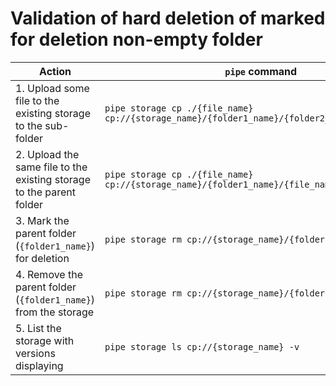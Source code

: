 # Validation of hard deletion of marked for deletion non-empty folder

| Action | `pipe` command | Expected result |
|---|---|---|
| 1. Upload some file to the existing storage to the sub-folder | `pipe storage cp ./{file_name} cp://{storage_name}/{folder1_name}/{folder2_name}/{file_name}` |  |
| 2. Upload the same file to the existing storage to the parent folder | `pipe storage cp ./{file_name} cp://{storage_name}/{folder1_name}/{file_name}` |  |
| 3. Mark the parent folder (`{folder1_name}`) for deletion | `pipe storage rm cp://{storage_name}/{folder1_name} -r -y` |  |
| 4. Remove the parent folder (`{folder1_name}`) from the storage | `pipe storage rm cp://{storage_name}/{folder1_name} -r -d -y` |  |
| 5. List the storage with versions displaying | `pipe storage ls cp://{storage_name} -v` | The folder removed at step 3 isn't displayed (`{folder1_name}`) |
